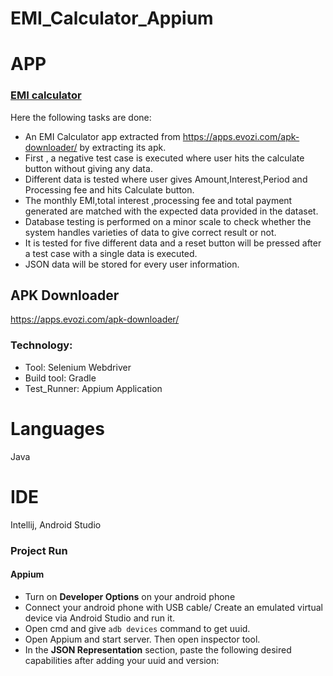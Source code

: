 # EMI_Calculator_Appium
# APP
### [EMI calculator](https://play.google.com/store/apps/details?id=com.continuum.emi.calculator)

Here the following tasks are done:
- An EMI Calculator app extracted from https://apps.evozi.com/apk-downloader/  by extracting its apk.
- First , a negative test case is executed where user hits the calculate button without giving any data.
- Different data is tested where user gives Amount,Interest,Period and Processing fee and hits Calculate button.
- The monthly EMI,total interest ,processing fee and total payment generated are matched with the expected data provided in the dataset.
- Database testing is performed on a minor scale to check whether the system handles varieties of data to give correct result or not.
- It is tested for five different data and a reset button will be pressed after a test case with a single data is executed.
- JSON data will be stored for every user information.


## APK Downloader
https://apps.evozi.com/apk-downloader/

### Technology: </br>
- Tool: Selenium Webdriver
- Build tool: Gradle
- Test_Runner: Appium Application 

# Languages 
Java

# IDE
Intellij, Android Studio

### Project Run

#### Appium
- Turn on **Developer Options** on your android phone
- Connect your android phone with USB cable/ Create an emulated virtual device via Android Studio and run it.
- Open cmd and give ```adb devices``` command to get uuid.
- Open Appium and start server. Then open inspector tool.
- In the **JSON Representation** section, paste the following desired capabilities after adding your uuid and version:




